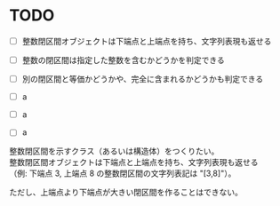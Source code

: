 # TODO

- [ ] 整数閉区間オブジェクトは下端点と上端点を持ち、文字列表現も返せる
- [ ] 整数の閉区間は指定した整数を含むかどうかを判定できる
- [ ] 別の閉区間と等価かどうかや、完全に含まれるかどうかも判定できる
- [ ] a
- [ ] a
- [ ] a


整数閉区間を示すクラス（あるいは構造体）をつくりたい。  
整数閉区間オブジェクトは下端点と上端点を持ち、文字列表現も返せる  
（例: 下端点 3, 上端点 8 の整数閉区間の文字列表記は "[3,8]"）。  

ただし、上端点より下端点が大きい閉区間を作ることはできない。  
